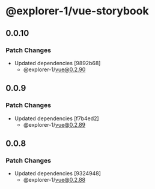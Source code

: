 # @explorer-1/vue-storybook

## 0.0.10

### Patch Changes

- Updated dependencies [9892b68]
  - @explorer-1/vue@0.2.90

## 0.0.9

### Patch Changes

- Updated dependencies [f7b4ed2]
  - @explorer-1/vue@0.2.89

## 0.0.8

### Patch Changes

- Updated dependencies [9324948]
  - @explorer-1/vue@0.2.88
